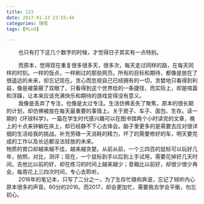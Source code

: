 ```yaml
---
title: 123
date: 2017-01-23 23:55:44
categories: 随笔
tags: [Mind]

---
```

        也只有打下这几个数字的时候，才觉得日子其实有一点特别。  

        而原本，觉得现在重复很多很多天，很多次，每天走过同样的路，在每天同样的时刻。一样的饭点，一样刷过的那些网页。所有的目标和期待，都像是放在了很遥远的未来，却忘记现在。贪心而忽视自己已经拥有的一切，贪婪地只看得到利益，像是被蒙蔽了双眼了，只看得到这个世界给的一条捷径，而实际上，却是喧嚣和浮躁，让本来应该充满快乐和期待的游戏变得没有意义。  
        我像是丢弃了专注，也像是太过专注。生活仿佛丢失了聚焦，原本的很长期的计划，却仿佛被放在每天最重要的事情上。关于房子、车子、面包、生存。读一期的《环球科学》，一篇在学生时代感兴趣可以在图书馆两个小时读完的文章，晚上的十点来钟躺在床上，却已经静不下心去体会。脑子里更多的是需要去应对很详细的生活给我的挑战。补充劳碌一天消耗的精力，坏了的需要修好的车，明天要完成的工作以及长远都没法轻放的未来。  
物质的胃口却越来越不佳，越来越贪婪。从前从前，一个三四百的鼠标可以玩好几年，拍照，对比，测评；现在，一个鼠标到手以后到上手试用，需要花掉好几天时间。吉他比以前的好，却在练习的时间上越来越少；音箱比以前好，却很少很少再会，每周花上三四次时间，专心去聆听。  
        2016年的笔记本，只写了二分之一，为了生存忙碌和奔波，忘记了倾听内心原本很多的声音。60分的2016。而2017，却会更加忙，需要我去学会平衡，勿忘初心。